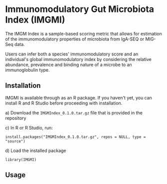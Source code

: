 # Immunomodulatory Gut Microbiota Index (IMGMI)

The IMGM Index is a sample-based scoring metric that allows for estimation of the immunomodulatory properties of microbiota from IgA-SEQ or MIG-Seq data.

Users can infer both a species' immunomodulatory score and an individual's global immunomodulatory index by considering the relative abundance, prevalence and binding nature of a microbe to an immunoglobulin 
type.


## Installation

IMGMI is available through as an R package. If you haven't yet, you can install R and R Studio before proceeding with installation.

a) Download the `IMGMIndex_0.1.0.tar.gz` file that is provided in the repository

c) In R or R Studio, run:

```
install.packages("IMGMIndex_0.1.0.tar.gz", repos = NULL, type = "source")

```

d) Load the installed package 

```
library(IMGMI)

```

## Usage

